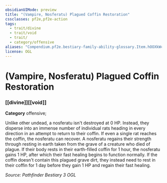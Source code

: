 ```yaml
---
obsidianUIMode: preview
title: "(Vampire, Nosferatu) Plagued Coffin Restoration"
cssclasses: pf2e,pf2e-action
tags:
  - trait/divine
  - trait/void
  - trait/
  - category/offensive
aliases: "Compendium.pf2e.bestiary-family-ability-glossary.Item.hOOXkWcTw9EFKJev"
license: OGL
---
```

# (Vampire, Nosferatu) Plagued Coffin Restoration

### [[divine]][[void]]

**Category** offensive; 




Unlike other undead, a nosferatu isn't destroyed at 0 HP. Instead, they disperse into an immense number of individual rats heading in every direction in an attempt to return to their coffin. If even a single rat reaches the coffin, the nosferatu can recover. A nosferatu regains their strength through resting in earth taken from the grave of a creature who died of plague. If their body rests in their earth-filled coffin for 1 hour, the nosferatu gains 1 HP, after which their fast healing begins to function normally. If the coffin doesn't contain this plagued grave dirt, they instead need to rest in their coffin for 1 day before they gain 1 HP and regain their fast healing.

*Source: Pathfinder Bestiary 3*
*OGL*